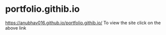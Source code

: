 # portfolio.githib.io
https://anubhav016.github.io/portfolio.githib.io/
To view the site click on the above link
